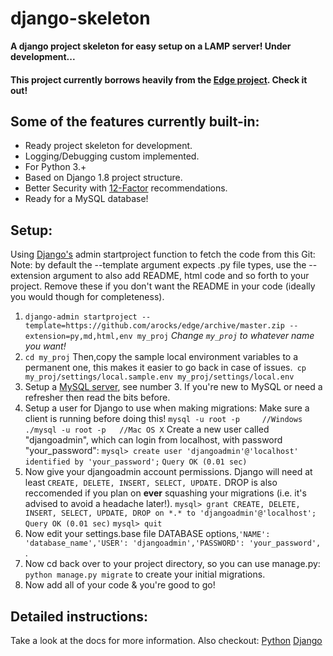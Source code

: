 # django-skeleton

**A django project skeleton for easy setup on a LAMP server! Under development...**
#### This project currently borrows heavily from the [Edge project](https://github.com/arocks/edge). Check it out!

## Some of the features currently built-in:

* Ready project skeleton for development.
* Logging/Debugging custom implemented.
* For Python 3.+
* Based on Django 1.8 project structure.
* Better Security with [12-Factor](http://12factor.net/) recommendations.
* Ready for a MySQL database!

## Setup:
Using [Django's](https://docs.djangoproject.com/en/2.1/ref/django-admin/) admin startproject function to fetch the code from this Git:
Note: by default the --template argument expects .py file types, use the --extension argument to also add README, html code and so forth to your project. Remove these if you don't want the README in your code (ideally you would though for completeness). 

1. `django-admin startproject --template=https://github.com/arocks/edge/archive/master.zip --extension=py,md,html,env my_proj` *Change `my_proj` to whatever name you want!*
2. `cd my_proj` Then,copy the sample local environment variables to a permanent one, this makes it easier to go back in case of issues.` cp my_proj/settings/local.sample.env my_proj/settings/local.env`
3. Setup a [MySQL server](http://www.ntu.edu.sg/home/ehchua/programming/sql/MySQL_HowTo.html#intro), see number 3. If you're new to MySQL or need a refresher then read the bits before.
4. Setup a user for Django to use when making migrations:
Make sure a client is running before doing this!
`mysql -u root -p     //Windows`
`./mysql -u root -p   //Mac OS X`
Create a new user called "djangoadmin", which can login from localhost, with password "your_password":
`mysql> create user 'djangoadmin'@'localhost' identified by 'your_password';`
`Query OK (0.01 sec)`
5. Now give your djangoadmin account permissions. Django will need at least `CREATE, DELETE, INSERT, SELECT, UPDATE.`
DROP is also reccomended if you plan on **ever** squashing your migrations (i.e. it's advised to avoid a headache later!). 
`mysql> grant CREATE, DELETE, INSERT, SELECT, UPDATE, DROP on *.* to 'djangoadmin'@'localhost';`
`Query OK (0.01 sec)`
`mysql> quit`
6. Now edit your settings.base file DATABASE options,`'NAME': 'database_name','USER': 'djangoadmin','PASSWORD': 'your_password', `.
7. Now cd back over to your project directory, so you can use manage.py: `python manage.py migrate` to create your initial migrations.
8. Now add all of your code & you're good to go!

## Detailed instructions:
Take a look at the docs for more information.
Also checkout:
[Python](https://www.python.org/)
[Django](https://www.djangoproject.com/)
